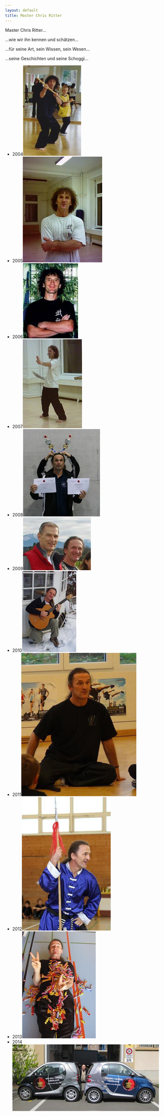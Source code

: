 ```yaml
---
layout: default
title: Master Chris Ritter
---
```


Master Chris Ritter...

...wie wir ihn kennen und schätzen...

...für seine Art, sein Wissen, sein Wesen...

...seine Geschichten und seine Schoggi...

<ul class="small-block-grid-1 medium-block-grid-2 large-block-grid-3">
<li><a class="button-contact-place">2004<img src="/images/chris_04.jpg"</a></li>
<li><a class="button-contact-place">2005<img src="/images/chris_05.jpg"</a></li>
<li><a class="button-contact-place">2006<img src="/images/chris_06.jpg"</a></li>
<li><a class="button-contact-place">2007<img src="/images/chris_07.jpg"</a></li>
<li><a class="button-contact-place">2008<img src="/images/chris_08.jpg"</a></li>
<li><a class="button-contact-place">2009<img src="/images/chris_09.jpg"</a></li>
<li><a class="button-contact-place">2010<img src="/images/chris_10.jpg"</a></li>
<li><a class="button-contact-place">2011<img src="/images/chris_11.jpg"</a></li>
<li><a class="button-contact-place">2012<img src="/images/chris_12.jpg"</a></li>
<li><a class="button-contact-place">2013<img src="/images/chris_13.jpg"</a></li>
<li><a class="button-contact-place">2014<img src="/images/chris_14.jpg"</a></li>
</ul>